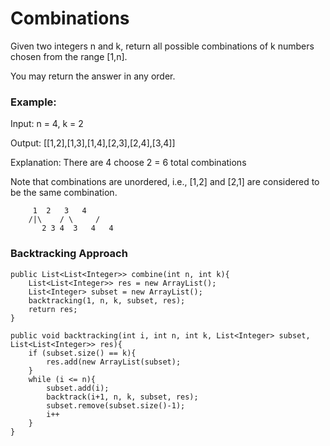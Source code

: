 # Combinations

Given two integers n and k, return all possible combinations of k numbers chosen from the range [1,n].

You may return the answer in any order.

### Example:

Input: n = 4, k = 2

Output: [[1,2],[1,3],[1,4],[2,3],[2,4],[3,4]]

Explanation: There are 4 choose 2 = 6 total combinations

Note that combinations are unordered, i.e., [1,2] and [2,1] are considered to be the same combination.

		 1	2	3	4
		/|\    / \     /      
	       2 3 4  3   4   4       

### Backtracking Approach

	public List<List<Integer>> combine(int n, int k){
		List<List<Integer>> res = new ArrayList();
		List<Integer> subset = new ArrayList();
		backtracking(1, n, k, subset, res);
		return res;
	}

	public void backtracking(int i, int n, int k, List<Integer> subset, List<List<Integer>> res){
		if (subset.size() == k){
			res.add(new ArrayList(subset);
		}
		while (i <= n){
			subset.add(i);
			backtrack(i+1, n, k, subset, res);
			subset.remove(subset.size()-1);
			i++
		}
	}
